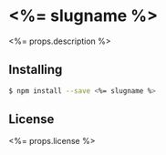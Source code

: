 <%= slugname %>
===============

<%= props.description %>

## Installing

```bash
$ npm install --save <%= slugname %>
```

## License

<%= props.license %>
